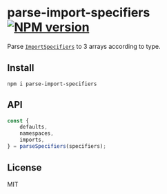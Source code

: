 # parse-import-specifiers [![NPM version][NPMIMGURL]][NPMURL]

[NPMIMGURL]: https://img.shields.io/npm/v/parse-import-specifiers.svg?style=flat&longCache=true
[NPMURL]: https://npmjs.org/package/parse-import-specifiers "npm"

Parse [`ImportSpecifiers`](https://github.com/estree/estree/blob/master/es2015.md#importspecifier) to 3 arrays according to type.

## Install

```
npm i parse-import-specifiers
```

## API

```js
const {
    defaults,
    namespaces,
    imports,
} = parseSpecifiers(specifiers);
```

## License

MIT
